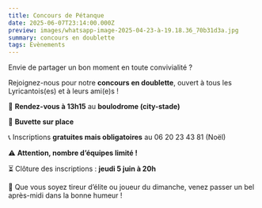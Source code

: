 ```yaml
---
title: Concours de Pétanque
date: 2025-06-07T23:14:00.000Z
preview: images/whatsapp-image-2025-04-23-à-19.18.36_70b31d3a.jpg
summary: concours en doublette
tags: Evènements
---
```

[](/pdf/FAP2025.pdf)


Envie de partager un bon moment en toute convivialité ?

Rejoignez-nous pour notre **concours en doublette**, ouvert à tous les Lyricantois(es) et à leurs ami(e)s !

📍 **Rendez-vous à 13h15** au **boulodrome (city-stade)**

🥤 **Buvette sur place**

📞 Inscriptions **gratuites mais obligatoires** au 06 20 23 43 81 (Noël)

⚠️ **Attention, nombre d’équipes limité !**

⏳ Clôture des inscriptions : **jeudi 5 juin à 20h**

💬 Que vous soyez tireur d’élite ou joueur du dimanche, venez passer un bel après-midi dans la bonne humeur !
